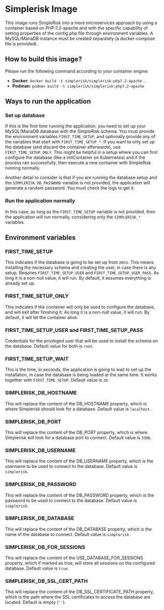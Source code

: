 # Simplerisk Image

This image runs SimpleRisk into a more microservices approach by using a container based on PHP:7.2-apache and with the specific capability of setting properties of the config.php file through environment variables. A MySQL/MariaDB instance must be created separately (a docker-compose file is provided).

## How to build this image?

Please run the following command according to your container engine:
- **Docker**: `docker build -t simplerisk/simplerisk:php7.2-apache .`
- **Podman**: `podman build -t simplerisk/simplerisk:php7.2-apache`

## Ways to run the application

### Set up database

If this is the first time running the application, you need to set up your MySQL/MariaDB database with the SimpleRisk schema. You must provide the environment variables `FIRST_TIME_SETUP`, and optionally provide any of the variables that start with `FIRST_TIME_SETUP_*`. If you want to only set up the database (and discard the container afterwards), use `FIRST_TIME_SETUP_ONLY`. This might be helpful in a setup where you can first configure the database (like a initContainer on Kubernetes) and if the process ran successfully, then execute a new container with SimpleRisk running normally.

Another detail to consider is that if you are running the database setup and the `SIMPLERISK_DB_PASSWORD` variable is not provided, the application will generate a random password. You must check the logs to get it.

### Run the application normally

In this case, as long as the `FIRST_TIME_SETUP` variable is not provided, then the application will run normally, considering only the `SIMPLERISK_*` variables.

## Environment variables

### FIRST_TIME_SETUP

This indicates if the database is going to be set up from zero. This means installing the necessary schema and creating the user, in case there is any setup. Requires `FIRST_TIME_SETUP_USER` and `FIRST_TIME_SETUP_USER_PASS`. As long it is a non-null value, it will run. By default, it assumes everything is already set up.

### FIRST_TIME_SETUP_ONLY

This indicates if the container will only be used to configure the database, and will exit after finishing it. As long it is a non-null value, it will run. By default, it will let the container alive.

### FIRST_TIME_SETUP_USER and FIRST_TIME_SETUP_PASS

Credentials for the privileged user that will be used to install the schema on the database. Default value for both is `root`.

### FIRST_TIME_SETUP_WAIT

This is the time, in seconds, the application is going to wait to set up the installation, in case the database is being loaded at the same time. It works together with `FIRST_TIME_SETUP`. Default value is `20`.

### SIMPLERISK_DB_HOSTNAME

This will replace the content of the DB_HOSTNAME property, which is where Simplerisk should look for a database. Default value is `localhost`.

### SIMPLERISK_DB_PORT

This will replace the content of the DB_PORT property, which is where Simplerisk will look for a database port  to connect. Default value is `3306`.

### SIMPLERISK_DB_USERNAME

This will replace the content of the DB_USERNAME property, which is the username to be used to connect to the database. Default value is `simplerisk`.

### SIMPLERISK_DB_PASSWORD

This will replace the content of the DB_PASSWORD property, which is the password to be used to connect to the database. Default value is `simplerisk`.

### SIMPLERISK_DB_DATABASE

This will replace the content of the DB_DATABASE property, which is the name of the database to connect. Default value is `simplerisk`.

### SIMPLERISK_DB_FOR_SESSIONS

This will replace the content of the USE_DATABASE_FOR_SESSIONS property, which if marked as true, will store all sessions on the configured database. Default value is `true`. 

### SIMPLERISK_DB_SSL_CERT_PATH

This will replace the content of the DB_SSL_CERTIFICATE_PATH property, which is the path where the SSL certificates to access the database are located. Default is empty (`''`).